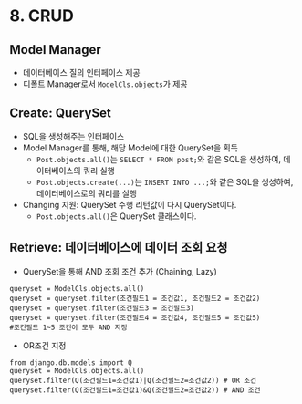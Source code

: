 # 8. CRUD

## Model Manager
- 데이터베이스 질의 인터페이스 제공
- 디폴트 Manager로서 `ModelCls.objects`가 제공


## Create: QuerySet
- SQL을 생성해주는 인터페이스
- Model Manager를 통해, 해당 Model에 대한 QuerySet을 획득
	* `Post.objects.all()`는 `SELECT * FROM post;`와 같은 SQL을 생성하여, 데이터베이스의 쿼리 실행
	* `Post.objects.create(...)`는 `INSERT INTO ...;`와 같은 SQL을 생성하여, 데이터베이스로의 쿼리를 실행
- Changing 지원: QuerySet 수행 리턴값이 다시 QuerySet이다.
	* `Post.objects.all()`은 QuerySet 클래스이다.

## Retrieve: 데이터베이스에 데이터 조회 요청
- QuerySet을 통해 AND 조회 조건 추가 (Chaining, Lazy)
```
queryset = ModelCls.objects.all()
queryset = queryset.filter(조건필드1 = 조건값1, 조건필드2 = 조건값2)
queryset = queryset.filter(조건필드3 = 조건필드3)
queryset = queryset.filter(조건필드4 = 조건값4, 조건필드5 = 조건값5)
#조건필드 1~5 조건이 모두 AND 지정
```

- OR조건 지정
```
from django.db.models import Q
queryset = ModelCls.objects.all()
queryset.filter(Q(조건필드1=조건값1)|Q(조건필드2=조건값2)) # OR 조건
queryset.filter(Q(조건필드1=조건값1)&Q(조건필드2=조건값2)) # AND 조건
```


